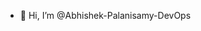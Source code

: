 - 👋 Hi, I’m @Abhishek-Palanisamy-DevOps

<!---
Abhishek-Palanisamy-DevOps/Abhishek-Palanisamy-DevOps is a ✨ special ✨ repository because its `README.md` (this file) appears on your GitHub profile.
You can click the Preview link to take a look at your changes.
--->
